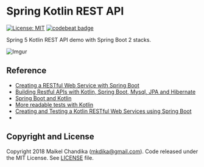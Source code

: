# Spring Kotlin REST API

[![License: MIT](https://img.shields.io/badge/License-MIT-blue.svg)](/LICENSE)
[![codebeat badge](https://codebeat.co/badges/6d2b15f0-63b8-4a44-be7a-3a9c0e077040)](https://codebeat.co/projects/github-com-mkdika-spring5-kotlin-api-master)

Spring 5 Kotlin REST API demo with Spring Boot 2 stacks.

![Imgur](https://i.imgur.com/F1ySiaN.png)


## Reference

- [Creating a RESTful Web Service with Spring Boot](https://kotlinlang.org/docs/tutorials/spring-boot-restful.html)
- [Building Restful APIs with Kotlin, Spring Boot, Mysql, JPA and Hibernate](https://www.callicoder.com/kotlin-spring-boot-mysql-jpa-hibernate-rest-api-tutorial/)
- [Spring Boot and Kotlin](https://www.baeldung.com/spring-boot-kotlin)
- [More readable tests with Kotlin](https://www.tengio.com/blog/more-readable-tests-with-kotlin/)
- [Creating and Testing a Kotlin RESTful Web Services using Spring Boot](https://medium.com/@crsandeep/creating-and-testing-a-kotlin-restful-web-services-using-spring-boot-1a11aeda279e)
- []()

## Copyright and License

Copyright 2018 Maikel Chandika (mkdika@gmail.com). Code released under the
MIT License. See [LICENSE](/LICENSE) file.